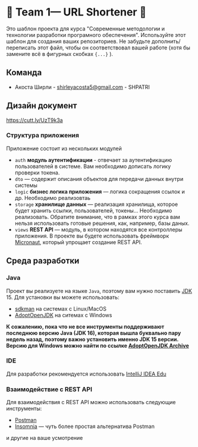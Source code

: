 # 🧪 Team 1— URL Shortener 🧪

Это шаблон проекта для курса "Современные методологии и технологии разработки програмного обеспечения". Используйте этот
шаблон для создания ваших репозиториев. Не забудьте дополнить/переписать этот файл, чтобы он соответствовал вашей
работе (хотя бы замените всё в фигурных скобках `{...}` ).

## Команда

- Акоста Ширли - shirleyacosta5@gmail.com - SHPATRI

## Дизайн документ

https://cutt.ly/UzT9k3a

### Структура приложения

Приложение состоит из нескольких модулей

- `auth` **модуль аутентификации** - отвечает за аутентификацию пользователей в системе. Вам необходимо дописать логику
  проверки токена.
- `dto` — содержит описания объектов для передачи данных внутри системы
- `logic` **бизнес логика приложения** — логика сокращения ссылок и др. Необходимо реализовтаь
- `storage` **хранилище данных** — реализация хранилища, которое будет хранить ссылки, пользователей, токены...
  Необходимо реализовать. Обратите внимание, что в рамках этого курса вам нельзя использовать готовые решения, как,
  например, базы даных.
- `views` **REST API** — модуль, в котором находятся все контроллеры приложения. В проекте вы будете использовать
  фреймворк [Micronaut](https://micronaut.io), который упрощает создание REST API.

## Среда разработки

### Java

Проект вы реализуете на языке `Java`, поэтому вам нужно
поставить [JDK](https://ru.wikipedia.org/wiki/Java_Development_Kit) 15. Для установки вы можете использовать:

- [sdkman](https://sdkman.io/) на системах с Linux/MacOS
- [AdoptOpenJDK](https://adoptopenjdk.net/) на ситемах с Windows

**К сожалению, пока что не все инструменты поддерживают последнюю версию Java (JDK 16), которая вышла буквально пару
недель назад, поэтому важно установить именно JDK 15 версии. Версию для Windows можно найти по
ссылке [AdoptOpenJDK Archive](https://adoptopenjdk.net/archive.html)**

### IDE

Для разработки рекомендуется использовать [IntelliJ IDEA Edu](https://www.jetbrains.com/idea-edu/)

### Взаимодействие с REST API

Для взаимодействия с REST API можно использовать следующие инструменты:

- [Postman](https://www.postman.com/downloads/)
- [Insomnia](https://insomnia.rest/) — чуть более простая альтернатива Postman

и другие на ваше усмотрение
